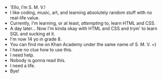 - 'Ello, I’m S. M. V.!
- I like coding, music, art, and learning absolutely random stuff with no real-life value.
- Currently, I'm learning, or at least, *attempting* to, learn HTML and CSS.
- A day later... Now I'm kinda okay with HTML and CSS and tryin' to learn SQL and sucking at it.
- I'm now 14 yo in grade 8.
- You can find me on Khan Academy under the same name of S. M. V. =)
- I have no clue how to use this.
- I need help.
- Nobody is gonna read this.
- I need a life.
- Bye!

<!---
SMVthe1st/SMVthe1st is a special repository because its `README.md` (this file) appears on your GitHub profile.
You can click the Preview link to take a look at your changes.
--->
